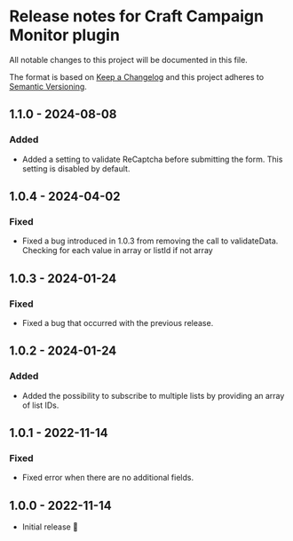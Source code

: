 # Release notes for Craft Campaign Monitor plugin

All notable changes to this project will be documented in this file.

The format is based on [Keep a Changelog](http://keepachangelog.com/) and this project adheres to [Semantic Versioning](http://semver.org/).

## 1.1.0 - 2024-08-08
### Added
- Added a setting to validate ReCaptcha before submitting the form. This setting is disabled by default.

## 1.0.4 - 2024-04-02
### Fixed
- Fixed a bug introduced in 1.0.3 from removing the call to validateData. Checking for each value in array or listId if not array

## 1.0.3 - 2024-01-24
### Fixed
- Fixed a bug that occurred with the previous release.

## 1.0.2 - 2024-01-24
### Added
- Added the possibility to subscribe to multiple lists by providing an array of list IDs.

## 1.0.1 - 2022-11-14
### Fixed
- Fixed error when there are no additional fields.

## 1.0.0 - 2022-11-14
- Initial release 🎉
